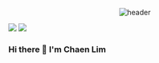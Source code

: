 <div align="center">


  ![header](https://capsule-render.vercel.app/api?type=waving&color=0:a6b3ff,50:4b5fcc,100:020e52&height=300&section=header&text=Chaen&fontSize=90&fontColor=ff00b7&fontAlignY=30&fontAlign=75&desc=github&descSize=55&descAlign=82)
</div>

<img src="https://img.shields.io/badge/Python-3776AB?style=for-the-badge&logo=Python&logoColor=white">
<img src="https://img.shields.io/badge/JavaScript-F7DF1E?style=for-the-badge&logo=JavaScript&logoColor=white">

### Hi there 👋 I'm Chaen Lim

<!--
**limce21/limce21** is a ✨ _special_ ✨ repository because its `README.md` (this file) appears on your GitHub profile.

Here are some ideas to get you started:

- 🔭 I’m currently working on ...
- 🌱 I’m currently learning ...
- 👯 I’m looking to collaborate on ...
- 🤔 I’m looking for help with ...
- 💬 Ask me about ...
- 📫 How to reach me: ...
- 😄 Pronouns: ...
- ⚡ Fun fact: ...
-->
